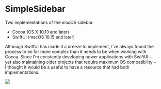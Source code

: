 # SimpleSidebar
Two implementations of the macOS sidebar.

- Cocoa (OS X 10.10 and later)
- SwiftUI (macOS 10.15 and later)

Although SwiftUI has made it a breeze to implement, I've always found the process to be far more complex than it needs to be when working with Cocoa. Since I'm constantly developing newer applications with SwiftUI – yet also maintaining older projects that require maximum OS compatibility – I thought it would be a useful to have a resource that had both implementations.

<img src="Design/Demo.gif" />
